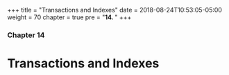 +++
title = "Transactions and Indexes"
date = 2018-08-24T10:53:05-05:00
weight = 70
chapter = true
pre = "<b>14. </b>"
+++

### Chapter 14

# Transactions and Indexes

